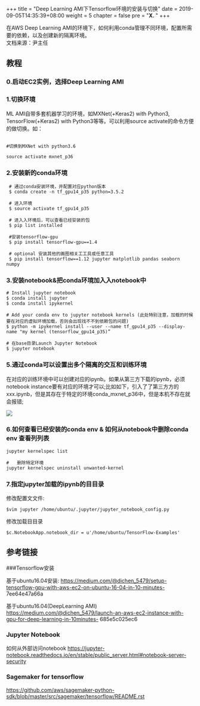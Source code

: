 +++
title = "Deep Learning AMI下Tensorflow环境的安装与切换"
date = 2019-09-05T14:35:39+08:00
weight = 5
chapter = false
pre = "<b>X. </b>"
+++


在AWS Deep Learning AMI的环境下，如何利用conda管理不同环境，配置所需要的依赖，以及创建新的隔离环境。  
文档来源：尹主任

## 教程

### 0.启动EC2实例，选择Deep Learning AMI


### 1.切换环境
ML AMI自带多套机器学习的环境，如MXNet(+Keras2) with Python3, TensorFlow(+Keras2) with Python3等等。可以利用source activate的命令方便的做切换。如：
```

#切换到MXNet with python3.6

source activate mxnet_p36  

```

### 2.安装新的conda环境

```
 # 通过conda安装环境，并配置对应python版本 
 $ conda create -n tf_gpu14_p35 python=3.5.2 

 # 进入环境
 $ source activate tf_gpu14_p35

 # 进⼊入环境后，可以查看已经安装的包
 $ pip list installed

 #安装tensorflow-gpu
 $ pip install tensorflow-gpu==1.4

 # optional 安装其他的画图相关⼯工具或任意工具
 $ pip install tensorflow==1.12 jupyter matplotlib pandas seaborn numpy
```


### 3.安装notebook&把conda环境加⼊入notebook中

```
# Install jupyter notebook
$ conda install jupyter
$ conda install ipykernel

# Add your conda env to jupyter notebook kernels (此处特别注意，加载的时候要在对应的虚拟环境加载，否则会出现找不不到依赖包的问题)
$ python -m ipykernel install --user --name tf_gpu14_p35 --display-name "my kernel (tensorflow_gpu14_p35)”

# 在base目录Launch Jupyter Notebook 
$ jupyter notebook
```

### 5.通过conda可以设置出多个隔离的交互和训练环境

在对应的训练环境中可以创建对应的ipynb。如果从第三⽅下载的ipynb，必须notebook instance要有对应的环境才可以;比如如下，引入了了第三⽅方的xxx.ipynb，但是其存在于特定的环境conda_mxnet_p36中，但是本机不存在就会报错;

![](https://lab798.s3.cn-north-1.amazonaws.com.cn/legacy/ai/tensorflow/error.png)

### 6.如何查看已经安装的conda env & 如何从notebook中删除conda env 查看列列表

```
jupyter kernelspec list

#   删除特定环境
jupyter kernelspec uninstall unwanted-kernel

```

### 7.指定jupyter加载的ipynb的⽬目录

修改配置⽂文件:
```
$vim jupyter /home/ubuntu/.jupyter/jupyter_notebook_config.py 
```
修改加载⽬目录
```
$c.NotebookApp.notebook_dir = u'/home/ubuntu/TensorFlow-Examples'
```

## 参考链接

###Tensorflow安装

基于ubuntu16.04安装: https://medium.com/@dichen_5479/setup-tensorflow-gpu-with-aws-ec2-on-ubuntu-16-04-in-10-minutes- 7ee64e47a66a   

基于ubuntu16.04(DeepLearning AMI) https://medium.com/@dichen_5479/launch-an-aws-ec2-instance-with-gpu-for-deep-learning-in-10minutes- 685e5c025ec6


### Jupyter Notebook
如何从外部访问notebook https://jupyter-notebook.readthedocs.io/en/stable/public_server.html#notebook-server-security


### Sagemaker for tensorflow
https://github.com/aws/sagemaker-python-sdk/blob/master/src/sagemaker/tensorflow/README.rst
                



